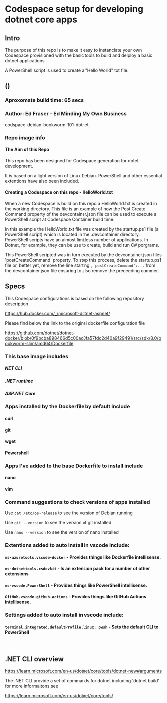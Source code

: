 # Codespace setup for developing dotnet core apps
## Intro

The purpose of this repo is to make it easy to instanciate your own Codespace provisioned with the basic tools to build and delploy a basic dotnet applications.

A PowerShell script is used to create a "Hello World" txt file.

## ()

### Aproxomate build time: 65 secs

### Author: Ed Fraser - Ed Minding My Own Business
codspace-debian-bookworm-101-dotnet

### Repo image info

#### The Aim of this Repo

This repo has been designed for Codespace generation for dotet development. 

It is based on a light version of Linux Debian. PowerShell and other essential extentions have also been included.

#### Creating a Codespace on this repo - HelloWorld.txt

When a new Codespace is build on this repo a HelloWorld.txt is created in the working directory. This file is an example of how the Post Create Command 
property of the devcontainer.json file can be used to execute a PowerShell script at Codespace Container build time.

In this example the HelloWorld.txt file was created by the startup.ps1 file (a PowerShell script) which is located in the .devcontainer directory.
PowerShell scripts have an almost limitless number of applications. In Dotnet, for example, they can be use to create, build and run C# porgrams. 

This PowerShell scripted was in turn executed by the devcontainer.json files 'postCreateCommand' property. To stop this process, delete the startup.ps1 
file or, better yet, remove the line starting `,'postCreateCommand':...` from the devcontainer.json file ensuring to also remove the preceeding commer.

## Specs

This Codespace configurations is based on the following repository description

<https://hub.docker.com/_/microsoft-dotnet-aspnet/>

Please find below the link to the original dockerfile configuration file

<https://github.com/dotnet/dotnet-docker/blob/0f9bcba898466d5c00ac0fa57fdc2d40a9f29491/src/sdk/8.0/bookworm-slim/amd64/Dockerfile>

### This base image includes

##### NET CLI

##### .NET runtime

##### ASP.NET Core 

### Apps installed by the Dockerfile by default include

#### curl

#### git

#### wget

#### Powershell

### Apps I've added to the base Dockerfile to install include

#### nano 

#### vim 

### Command suggestions to check versions of apps installed

Use ` cat /etc/os-release ` to see the version of Debian running 

Use ` git --version ` to see the version of git installed 

Use ` nano --version ` to see the version of nano installed 

### Extentions added to auto install in vscode include: 

#### `ms-azuretools.vscode-docker` - Provides things like Dockerfile intellisense.

#### `ms-dotnettools.csdevkit` - Is an extension pack for a number of other extensions

#### `ms-vscode.PowerShell` - Provides things like PowerShell intellisense.

#### `GitHub.vscode-github-actions` - Provides things like GitHub Actions intellisense.

### Settings added to auto install in vscode include: 

#### `terminal.integrated.defaultProfile.linux: pwsh` - Sets the default CLI to PowerShell
<br>

## .NET CLI overview

https://learn.microsoft.com/en-us/dotnet/core/tools/dotnet-new#arguments

The .NET CLI provide a set of commands for dotnet including 'dotnet build' for more informaitons see

https://learn.microsoft.com/en-us/dotnet/core/tools/


